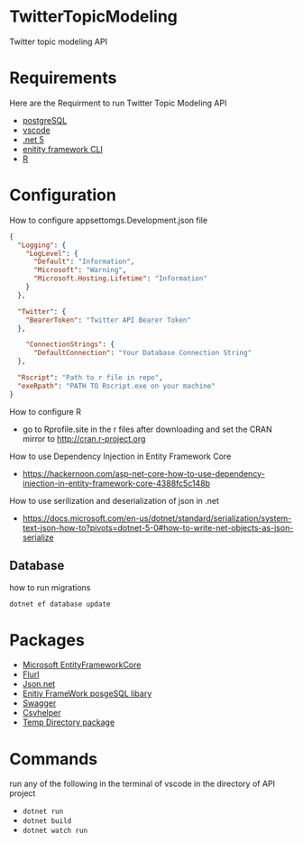 # TwitterTopicModeling
Twitter topic modeling API 


# Requirements
Here are the Requirment to run Twitter Topic Modeling API
- [postgreSQL](https://www.enterprisedb.com/downloads/postgres-postgresql-downloads)
- [vscode](https://code.visualstudio.com/download)
- [.net 5](https://dotnet.microsoft.com/download/dotnet/5.0)
- [enitity framework CLI](https://docs.microsoft.com/en-us/ef/core/cli/dotnet)
- [R](https://www.r-project.org/)


# Configuration 
How to configure appsettomgs.Development.json file
```json
{
  "Logging": {
    "LogLevel": {
      "Default": "Information",
      "Microsoft": "Warning",
      "Microsoft.Hosting.Lifetime": "Information"
    }
  },

  "Twitter": {
    "BearerToken": "Twitter API Bearer Token"
  },

    "ConnectionStrings": {
      "DefaultConnection": "Your Database Connection String"
  },

  "Rscript": "Path to r file in repo",
  "exeRpath": "PATH TO Rscript.exe on your machine"
}

```

How to configure R
- go to Rprofile.site in the r files after downloading and set the CRAN mirror to http://cran.r-project.org

How to use Dependency Injection in Entity Framework Core 
- https://hackernoon.com/asp-net-core-how-to-use-dependency-injection-in-entity-framework-core-4388fc5c148b 

How to use serilization and deserialization of json in .net 
- https://docs.microsoft.com/en-us/dotnet/standard/serialization/system-text-json-how-to?pivots=dotnet-5-0#how-to-write-net-objects-as-json-serialize

## Database
how to run migrations
```powershell
dotnet ef database update
```

# Packages
- [Microsoft EntityFrameworkCore](https://github.com/dotnet/efcore)
- [Flurl](https://github.com/tmenier/Flurl)
- [Json.net](https://github.com/JamesNK/Newtonsoft.Json)
- [Enitiy FrameWork posgeSQL libary](https://www.npgsql.org/)
- [Swagger](https://github.com/swagger-api/swagger-ui)
- [Csvhelper](https://joshclose.github.io/CsvHelper/)
- [Temp Directory package](https://gist.github.com/JoeHartzell/ab6ebd4af690c79e84c728f5da367dcc)

# Commands 
run any of the following in the terminal of vscode in the directory of API project
- `dotnet run`
- `dotnet build`
- `dotnet watch run`
